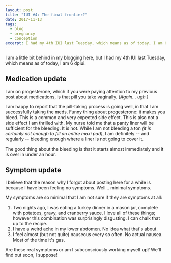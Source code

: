 ```yaml
---
layout: post
title: "IUI #4: The final frontier?"
date: 2017-11-13
tags:
  - blog
  - pregnancy
  - conception
excerpt: I had my 4th IUI last Tuesday, which means as of today, I am 6 dpiui.
---
```


I am a little bit behind in my blogging here, but I had my 4th IUI last Tuesday, which means as of today, I am 6 dpiui.

## Medication update

I am on progesterone, which if you were paying attention to my previous post about medications, is that pill you take vaginally. _(Again... ugh.)_

I am happy to report that the pill-taking process is going well, in that I am successfully taking the meds. Funny thing about progesterone: it makes you bleed. This is a common and very expected side effect. This is also not a side effect I am thrilled with. My nurse told me that a panty liner will be sufficient for the bleeding. It is not. While I am not bleeding a ton _(it is certainly not enough to fill an entire maxi pad)_, I am definitely -- and regularly -- bleeding enough where a liner is not going to cover it.

The good thing about the bleeding is that it starts almost immediately and it is over in under an hour.

## Symptom update

I believe that the reason why I forgot about posting here for a while is because I have been feeling no symptoms. Well... minimal symptoms.

My symptoms are so minimal that I am not sure if they are symptoms at all:

1. Two nights ago, I was eating a turkey dinner in a mason jar, complete with potatoes, gravy, and cranberry sauce. I love all of these things; however this combination was surprisingly disgusting. I can chalk that up to the recipe.
1. I have a weird ache in my lower abdomen. No idea what that's about.
1. I feel almost (but not quite) nauseous every so often. No actual nausea. Most of the time it's gas.

Are these real symptoms or am I subconsciously working myself up? We'll find out soon, I suppose!
